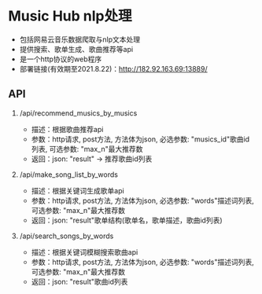 # Music Hub nlp处理
- 包括网易云音乐数据爬取与nlp文本处理
- 提供搜索、歌单生成、歌曲推荐等api
- 是一个http协议的web程序
- 部署链接(有效期至2021.8.22)：http://182.92.163.69:13889/

## API
1. /api/recommend_musics_by_musics  
   - 描述：根据歌曲推荐api
   - 参数：http请求, post方法, 方法体为json, 必选参数: "musics_id"歌曲id列表, 可选参数: "max_n"最大推荐数
   - 返回：json: "result" -> 推荐歌曲id列表
   
2. /api/make_song_list_by_words
   - 描述：根据关键词生成歌单api
   - 参数：http请求, post方法, 方法体为json, 必选参数: "words"描述词列表, 可选参数: "max_n"最大推荐数
   - 返回：json: "result"歌单结构(歌单名，歌单描述，歌曲id列表)
   
3. /api/search_songs_by_words
   - 描述：根据关键词模糊搜索歌曲api
   - 参数：http请求, post方法, 方法体为json, 必选参数: "words"描述词列表, 可选参数: "max_n"最大推荐数
   - 返回：json: "result"歌曲id列表